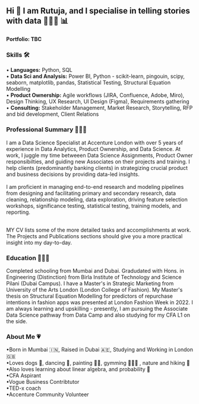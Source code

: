 ## Hi 👋 I am Rutuja, and I specialise in telling stories with data  👩🏻‍💻 :bar_chart:

#### Portfolio: TBC

### Skills 🛠️
• **Languages:** Python, SQL<br>
• **Data Sci and Analysis:** Power BI, Python - scikit-learn, pingouin, scipy, seaborn, matplotlib, pandas, Statistical Testing, Structural Equation Modelling <br>
• **Product Ownership:** Agile workflows (JIRA, Confluence, Adobe, Miro), Design Thinking, UX Research, UI Design (Figma), Requirements gathering<br>
• **Consulting:** Stakeholder Management, Market Research, Storytelling, RFP and bid development, Client Relations<br>

### Professional Summary 👩🏻‍💻
I am a Data Science Specialist at Accenture London with over 5 years of experience in Data Analytics, Product Ownership, and Data Science. At work, I juggle my time betweeen Data Science Assignments, Product Owner responsibilties, and guiding new Associates on their projects and training. I help clients (predominantly banking clients) in strategizing crucial product and business decisions by providing data-led insights. <br><br>I am proficient in managing end-to-end research and modeling pipelines from designing and facilitating primary and secondary research, data cleaning, relationship modeling, data exploration, driving feature selection workshops, significance testing, statistical testing, training models, and reporting. 

<br>MY CV lists some of the more detailed tasks and accomplishments at work. The Projects and Publications sections should give you a more practical insight into my day-to-day.<br>

### Education 👩🏻‍🎓
Completed schooling from Mumbai and Dubai. Gradudated with Hons. in Engineering (Distinction) from Birla Institute of Technology and Science Pilani (Dubai Campus). I have a Master's in Strategic Marketing from University of the Arts London (London College of Fashion). My Master's thesis on Structural Equation Modelling for predictors of repurchase intentions in fashion apps was presented at London Fashion Week in 2022. I am always learning and upskilling - presently, I am pursuing the Associate Data Science pathway from Data Camp and also studying for my CFA L1 on the side.<br>

### About Me 💗
•Born in Mumbai :india:, Raised in Dubai :united_arab_emirates:, Studying and Working in London :uk:<br>
•Loves dogs :dog:, dancing :dancer:, painting :woman_artist:, gymming 🏋🏻‍♀️ , nature and hiking :seedling:<br>
•Also loves learning about linear algebra, and probability :book: <br>
•CFA Aspirant<br>
•Vogue Business Contribtutor<br>
•TED-x coach<br>
•Accenture Community Volunteer<br>





